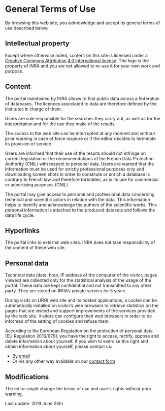 # General Terms of Use

By browsing this web site, you acknowledge and accept its general terms of use described below.

## Intellectual property

Except where otherwise noted, content on this site is licensed under a [Creative Commons Attribution 4.0 International license](https://creativecommons.org/licenses/by/4.0/).
The logo is the property of INRA and you are not allowed to re-use it for your own work and purpose.

## Content

The portal maintained by INRA allows to find public data across a federation of databases.
The licences associated to data are therefore defined by the institutes in charge of them.

Users are sole responsible for the searches they carry out, as well as for the interpretation and for the use they make of the results.

The access to the web site can be interrupted at any moment and without prior warning in case of force majeure or if the editor decides to terminate its provision of service.

Users are informed that their use of the results should not infringe on current legislation or the recommendations of the French Data Protection Authority (CNIL) with respect to personal data.
Users are warned that the information must be used for strictly professional purposes only and downloading screen shots in order to constitute or enrich a database is contrary to French law and therefore forbidden, as is its use for commercial or advertising purposes (CNIL).

The portal may give access to personal and professional data concerning technical and scientific actors in relation with the data.
This information helps to identify and acknowledge the authors of the scientific works.
This personal information is attached to the produced datasets and follows the data life cycle.
 
## Hyperlinks

The portal links to external web sites.
INRA does not take responsibility of the content of these web site.

## Personal data

Technical data (date, hour, IP address of the computer of the visitor, pages viewed) are collected only for the statistical analysis of the usage of the portal.
These data are kept confidential and not transmitted to any other party.
They are stored on INRA’s private servers for 5 years.

During visits on URGI web site and its hosted applications, a cookie can be automatically installed on visitor’s web browsers to retrieve statistics on the pages that are visited and support improvements of the services provided by the web site.
Visitors can configure their web browsers in order to be informed of the setting of cookies and refuse them.

According to the European Regulation on the protection of personal data (EU Regulation 2016/679), you have the right to access, rectify, oppose and delete information about yourself.
If you wish to exercise this right and obtain information about yourself, please contact us:
- By [email](mailto:urgi-contact@inra.fr?subject=%5BData%20Discovery%5D%20GPDR%20request)
- Or via any other way available on our [contact form](https://urgi.versailles.inra.fr/Contact-us)

## Modifications

The editor might change the terms of use and user’s rights without prior warning.

Last update: 2019 June 25th
